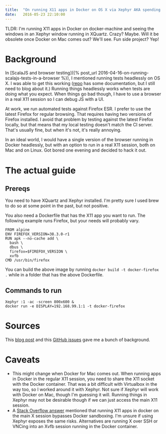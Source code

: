 ```yaml
---
title:  "On running X11 apps in Docker on OS X via Xephyr AKA spending an evening on a project that will go out of date within a month"
date:   2016-05-23 22:10:00
---
```


TLDR: I'm running X11 apps in Docker on docker-machine and seeing the windows in an Xephyr window running in XQuartz. Crazy? Maybe. Will it be obsolete once Docker on Mac comes out? We'll see. Fun side project? Yep!

# Background

In [ScalaJS and browser testing]({% post_url 2016-04-16-on-running-scalajs-tests-in-a-browser %}), I mentioned running tests headlessly on OS X. I was able to get this working ([repo](https://github.com/gshakhn/sbt-firefox-chromium) has some documentation, but I still need to blog about it.) Running things headlessly works when tests are doing what you expect. When things go bad though, I have to use a browser in a real X11 session so I can debug JS with a UI.

At work, we run automated tests against Firefox ESR. I prefer to use the latest Firefox for regular browsing. That requires having two versions of Firefox installed. I avoid that problem by testing against the latest Firefox locally, but that means that my local testing doesn't match the CI server. That's usually fine, but when it's not, it's really annoying.

In an ideal world, I would have a single version of the browser running in Docker headlessly, but with an option to run in a real X11 session, both on Mac and on Linux. Got bored one evening and decided to hack it out.

# The actual guide

## Prereqs

You need to have XQuartz and Xephyr installed. I'm pretty sure I used brew to do so at some point in the past, but not positive.

You also need a Dockerfile that has the X11 app you want to run. The following example runs Firefox, but your needs will probably vary.

    FROM alpine
    ENV FIREFOX_VERSION=38.3.0-r1
    RUN apk --no-cache add \
      bash \
      dbus \
      firefox=$FIREFOX_VERSION \
      xvfb
    CMD /usr/bin/firefox

You can build the above image by running `docker build -t docker-firefox .` while in a folder that has the above Dockerfile.

## Commands to run

    Xephyr :1 -ac -screen 800x600 &
    docker run -e DISPLAY=192.168.99.1:1 -t docker-firefox

# Sources

This [blog post](http://fabiorehm.com/blog/2014/09/11/running-gui-apps-with-docker/) and this [GitHub issues](https://github.com/docker/docker/issues/8710) gave me a bunch of background.

# Caveats

* This might change when Docker for Mac comes out. When running apps in Docker in the regular X11 session, you need to share the X11 socket with the Docker container. That was a bit difficult with Virtualbox in the way too, so I worked around it with Xephyr. Not sure if Xephyr will work with Docker on Mac, though I'm guessing it will. Running things in Xephyr may not be desirable though if we can just access the main X11 session.
* A [Stack Overflow answer](http://stackoverflow.com/questions/16296753/can-you-run-gui-apps-in-a-docker-container) mentioned that running X11 apps in docker on the main X session bypasses Docker sandboxing. I'm unsure if using Xephyr exposes the same risks. Alternatives are running X over SSH or VNCing into an Xvfb session running in the Docker container.


